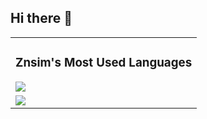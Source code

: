## Hi there 👋
<table>
  <tr>
    <td>
      <h3 align="center"> Znsim's Most Used Languages </h3>
      <img align="center" src ="https://github-readme-stats.vercel.app/api/top-langs/?username=Znsim&layout=compact"/>
    </td>
  </tr>
  <tr>
    <td>
      <img src="https://img.shields.io/badge/node.js-6DA55F?style=for-the-badge&logo=node.js&logoColor=white"/>
    </td>
  </tr>
</table>
  
<!--
**Znsim/Znsim** is a ✨ _special_ ✨ repository because its `README.md` (this file) appears on your GitHub profile.

Here are some ideas to get you started:

- 🔭 I’m currently working on ...
- 🌱 I’m currently learning ...
- 👯 I’m looking to collaborate on ...
- 🤔 I’m looking for help with ...
- 💬 Ask me about ...
- 📫 How to reach me: ...
- 😄 Pronouns: ...
- ⚡ Fun fact: ...
-->

